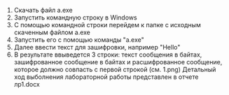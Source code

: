 1. Скачать файл a.exe
2. Запустить командную строку в Windows
3. С помощью командной строки перейдем к папке с исходным скаченным файлом a.exe
4. Запустить его с помощью команды "a.exe"
4. Далее ввести текст для зашифровки, например "Hello"
5. В результате ввыведется 3 строки: текст сообщения в байтах, зашифрованное сообщение в байтах и расшифрованное сообщение, которое должно совпасть с первой строкой (см. 1.png)
Детальный ход выболнения лабораторной работы представлен в отчете лр1.docx


